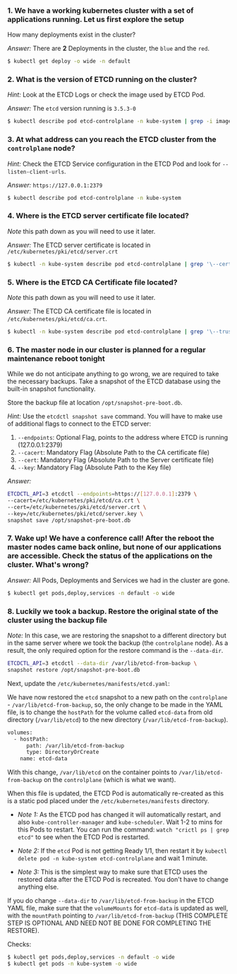 ### 1. We have a working kubernetes cluster with a set of applications running. Let us first explore the setup

How many deployments exist in the cluster?

*Answer:* There are **2** Deployments in the cluster, the `blue` and the `red`.

```bash
$ kubectl get deploy -o wide -n default
```

### 2. What is the version of ETCD running on the cluster?

*Hint:* Look at the ETCD Logs or check the image used by ETCD Pod.

*Answer:* The `etcd` version running is `3.5.3-0`

```bash
$ kubectl describe pod etcd-controlplane -n kube-system | grep -i image
```

### 3. At what address can you reach the ETCD cluster from the `controlplane` node?

*Hint:*  Check the ETCD Service configuration in the ETCD Pod and look for `--listen-client-urls`.

*Answer:* `https://127.0.0.1:2379`

```bash
$ kubectl describe pod etcd-controlplane -n kube-system
```

### 4. Where is the ETCD server certificate file located?

*Note* this path down as you will need to use it later.

*Answer:* The ETCD server certificate is located in `/etc/kubernetes/pki/etcd/server.crt`

```bash
$ kubectl -n kube-system describe pod etcd-controlplane | grep '\--cert-file'
```

### 5. Where is the ETCD CA Certificate file located?

*Note* this path down as you will need to use it later.

*Answer:* The ETCD CA certificate file is located in `/etc/kubernetes/pki/etcd/ca.crt`.

```bash
$ kubectl -n kube-system describe pod etcd-controlplane | grep '\--trusted-ca-file'
```

### 6. The master node in our cluster is planned for a regular maintenance reboot tonight

While we do not anticipate anything to go wrong, we are required to take the necessary backups. Take a snapshot of the ETCD database using the built-in snapshot functionality.

Store the backup file at location `/opt/snapshot-pre-boot.db`.

*Hint:* Use the `etcdctl snapshot save` command. You will have to make use of additional flags to connect to the ETCD server:

1. `--endpoints`: Optional Flag, points to the address where ETCD is running (127.0.0.1:2379)
2. `--cacert`: Mandatory Flag (Absolute Path to the CA certificate file)
3. `--cert`: Mandatory Flag (Absolute Path to the Server certificate file)
4. `--key`: Mandatory Flag (Absolute Path to the Key file)

*Answer:*

```bash
ETCDCTL_API=3 etcdctl --endpoints=https://[127.0.0.1]:2379 \
--cacert=/etc/kubernetes/pki/etcd/ca.crt \
--cert=/etc/kubernetes/pki/etcd/server.crt \
--key=/etc/kubernetes/pki/etcd/server.key \
snapshot save /opt/snapshot-pre-boot.db
```

### 7. Wake up! We have a conference call! After the reboot the master nodes came back online, but none of our applications are accessible. Check the status of the applications on the cluster. What's wrong?

*Answer:* All Pods, Deployments and Services we had in the cluster are gone.

```bash
$ kubectl get pods,deploy,services -n default -o wide
```

### 8. Luckily we took a backup. Restore the original state of the cluster using the backup file

*Note:* In this case, we are restoring the snapshot to a different directory but in the same server where we took the backup (the `controlplane` node). As a result, the only required option for the restore command is the `--data-dir`.

```bash
ETCDCTL_API=3 etcdctl --data-dir /var/lib/etcd-from-backup \
snapshot restore /opt/snapshot-pre-boot.db
```

Next, update the `/etc/kubernetes/manifests/etcd.yaml`:

We have now restored the `etcd` snapshot to a new path on the `controlplane` - `/var/lib/etcd-from-backup`, so, the only change to be made in the YAML file, is to change the `hostPath` for the volume called `etcd-data` from old directory (`/var/lib/etcd`) to the new directory (`/var/lib/etcd-from-backup`).

```bash
volumes:
  - hostPath:
      path: /var/lib/etcd-from-backup
      type: DirectoryOrCreate
    name: etcd-data
```

With this change, `/var/lib/etcd` on the container points to `/var/lib/etcd-from-backup` on the `controlplane` (which is what we want).

When this file is updated, the ETCD Pod is automatically re-created as this is a static pod placed under the `/etc/kubernetes/manifests` directory.

- *Note 1:* As the ETCD pod has changed it will automatically restart, and also `kube-controller-manager` and `kube-scheduler`. Wait 1-2 to mins for this Pods to restart. You can run the command: `watch "crictl ps | grep etcd"` to see when the ETCD Pod is restarted.

- *Note 2:* If the `etcd` Pod is not getting Ready 1/1, then restart it by `kubectl delete pod -n kube-system etcd-controlplane` and wait 1 minute.

- *Note 3:* This is the simplest way to make sure that ETCD uses the restored data after the ETCD Pod is recreated. You don't have to change anything else.

If you do change `--data-dir` to `/var/lib/etcd-from-backup` in the ETCD YAML file, make sure that the `volumeMounts` for `etcd-data` is updated as well, with the `mountPath` pointing to `/var/lib/etcd-from-backup` (THIS COMPLETE STEP IS OPTIONAL AND NEED NOT BE DONE FOR COMPLETING THE RESTORE).

Checks:

```bash
$ kubectl get pods,deploy,services -n default -o wide
$ kubectl get pods -n kube-system -o wide
```
